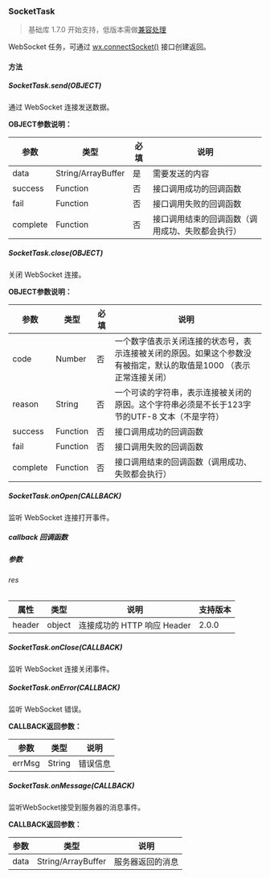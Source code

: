 <!-- https://developers.weixin.qq.com/miniprogram/dev/api/socket-task.html -->

### SocketTask

> 基础库 1.7.0 开始支持，低版本需做[兼容处理](https://developers.weixin.qq.com/miniprogram/dev/framework/compatibility.html)

WebSocket 任务，可通过 [wx.connectSocket()](https://developers.weixin.qq.com/miniprogram/dev/api/network-socket.html) 接口创建返回。

#### 方法

##### SocketTask.send(OBJECT)

通过 WebSocket 连接发送数据。

**OBJECT参数说明：**

  参数       |  类型                 |  必填 |  说明                       
-------------|-----------------------|-------|-----------------------------
  data       |  String/ArrayBuffer   |  是   |  需要发送的内容             
  success    |  Function             |  否   |  接口调用成功的回调函数     
  fail       |  Function             |  否   |  接口调用失败的回调函数     
  complete   |  Function             |  否   |接口调用结束的回调函数（调用成功、失败都会执行）

##### SocketTask.close(OBJECT)

关闭 WebSocket 连接。

**OBJECT参数说明：**

  参数       |  类型       |  必填 |  说明                                                           
-------------|-------------|-------|-----------------------------------------------------------------
  code       |  Number     |  否   |一个数字值表示关闭连接的状态号，表示连接被关闭的原因。如果这个参数没有被指定，默认的取值是1000 （表示正常连接关闭）
  reason     |  String     |  否   |一个可读的字符串，表示连接被关闭的原因。这个字符串必须是不长于123字节的UTF-8 文本（不是字符）
  success    |  Function   |  否   |  接口调用成功的回调函数                                         
  fail       |  Function   |  否   |  接口调用失败的回调函数                                         
  complete   |  Function   |  否   |  接口调用结束的回调函数（调用成功、失败都会执行）               

##### SocketTask.onOpen(CALLBACK)

监听 WebSocket 连接打开事件。

##### callback 回调函数

##### 参数

###### res

  属性     |  类型     |  说明                   | 支持版本 
-----------|-----------|-------------------------|----------
  header   |  object   |连接成功的 HTTP 响应 Header|  2.0.0   

##### SocketTask.onClose(CALLBACK)

监听 WebSocket 连接关闭事件。

##### SocketTask.onError(CALLBACK)

监听 WebSocket 错误。

**CALLBACK返回参数：**

  参数     |  类型     |  说明   
-----------|-----------|---------
  errMsg   |  String   | 错误信息

##### SocketTask.onMessage(CALLBACK)

监听WebSocket接受到服务器的消息事件。

**CALLBACK返回参数：**

  参数   |  类型                 |  说明       
---------|-----------------------|-------------
  data   |  String/ArrayBuffer   |服务器返回的消息
